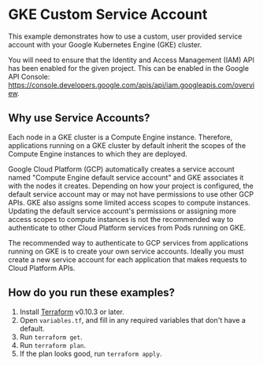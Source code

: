 # GKE Custom Service Account

This example demonstrates how to use a custom, user provided service account with your Google Kubernetes Engine (GKE) cluster.

You will need to ensure that the Identity and Access Management (IAM) API has been enabled for the given project. This
can be enabled in the Google API Console: https://console.developers.google.com/apis/api/iam.googleapis.com/overview.

## Why use Service Accounts?

Each node in a GKE cluster is a Compute Engine instance. Therefore, applications running on a GKE cluster
by default inherit the scopes of the Compute Engine instances to which they are deployed.

Google Cloud Platform (GCP) automatically creates a service account named "Compute Engine default service account" and GKE
associates it with the nodes it creates. Depending on how your project is configured, the default service account may
or may not have permissions to use other GCP APIs. GKE also assigns some limited access scopes to compute
instances. Updating the default service account's permissions or assigning more access scopes to compute instances is
not the recommended way to authenticate to other Cloud Platform services from Pods running on GKE.

The recommended way to authenticate to GCP services from applications running on GKE is to create
your own service accounts. Ideally you must create a new service account for each application that makes requests to
Cloud Platform APIs.

## How do you run these examples?

1. Install [Terraform](https://learn.hashicorp.com/terraform/getting-started/install.html) v0.10.3 or later.
1. Open `variables.tf`,  and fill in any required variables that don't have a
default.
1. Run `terraform get`.
1. Run `terraform plan`.
1. If the plan looks good, run `terraform apply`.
